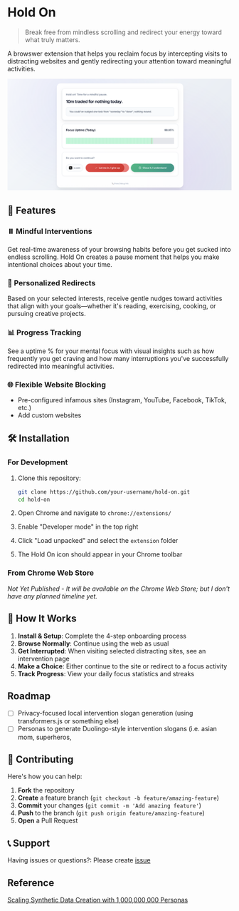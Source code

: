 # Hold On

> Break free from mindless scrolling and redirect your energy toward what truly matters.

A browswer extension that helps you reclaim focus by intercepting visits to distracting websites and gently redirecting your attention toward meaningful activities.

![Hold On Intervention Page](extension/assets/Hold-On-Intervention.png)

## 🌟 Features

### ⏸️ Mindful Interventions
Get real-time awareness of your browsing habits before you get sucked into endless scrolling. Hold On creates a pause moment that helps you make intentional choices about your time.

### 🎯 Personalized Redirects
Based on your selected interests, receive gentle nudges toward activities that align with your goals—whether it's reading, exercising, cooking, or pursuing creative projects.

### 📊 Progress Tracking
See a uptime % for your mental focus with visual insights such as how frequently you get craving and how many interruptions you've successfully redirected into meaningful activities.

### 🌐 Flexible Website Blocking
- Pre-configured infamous sites (Instagram, YouTube, Facebook, TikTok, etc.)
- Add custom websites

## 🛠️ Installation

### For Development
1. Clone this repository:
   ```bash
   git clone https://github.com/your-username/hold-on.git
   cd hold-on
   ```

2. Open Chrome and navigate to `chrome://extensions/`

3. Enable "Developer mode" in the top right

4. Click "Load unpacked" and select the `extension` folder

5. The Hold On icon should appear in your Chrome toolbar

### From Chrome Web Store
*Not Yet Published - It will be available on the Chrome Web Store; but I don't have any planned timeline yet.*

## 🎨 How It Works

1. **Install & Setup**: Complete the 4-step onboarding process
2. **Browse Normally**: Continue using the web as usual
3. **Get Interrupted**: When visiting selected distracting sites, see an intervention page
4. **Make a Choice**: Either continue to the site or redirect to a focus activity
5. **Track Progress**: View your daily focus statistics and streaks

## Roadmap

- [ ] Privacy-focused local intervention slogan generation (using transformers.js or something else)
- [ ] Personas to generate Duolingo-style intervention slogans (i.e. asian mom, superheros, 

## 🤝 Contributing

Here's how you can help:
1. **Fork** the repository
2. **Create** a feature branch (`git checkout -b feature/amazing-feature`)
3. **Commit** your changes (`git commit -m 'Add amazing feature'`)
4. **Push** to the branch (`git push origin feature/amazing-feature`)
5. **Open** a Pull Request

## 📞 Support

Having issues or questions?: Please create [issue](https://github.com/pravj/hold-on/issues)

## Reference
[Scaling Synthetic Data Creation with 1,000,000,000 Personas](https://arxiv.org/pdf/2406.20094)
